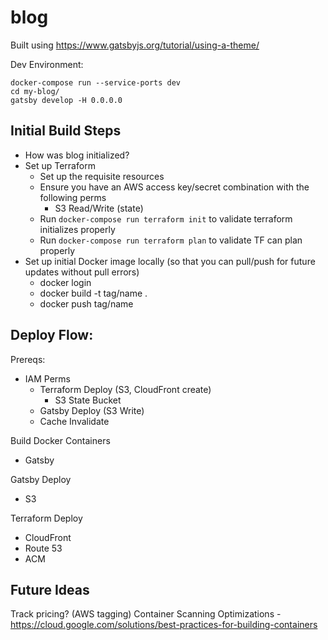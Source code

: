 # blog

Built using https://www.gatsbyjs.org/tutorial/using-a-theme/

Dev Environment:
```
docker-compose run --service-ports dev
cd my-blog/
gatsby develop -H 0.0.0.0
```

## Initial Build Steps
- How was blog initialized?
- Set up Terraform
    - Set up the requisite resources
    - Ensure you have an AWS access key/secret combination with the following perms
        - S3 Read/Write (state)
    - Run `docker-compose run terraform init` to validate terraform initializes properly
    - Run `docker-compose run terraform plan` to validate TF can plan properly
- Set up initial Docker image locally (so that you can pull/push for future updates without pull errors)
    - docker login
    - docker build -t tag/name .
    - docker push tag/name

## Deploy Flow:
Prereqs:
- IAM Perms
  - Terraform Deploy (S3, CloudFront create)
    - S3 State Bucket
  - Gatsby Deploy (S3 Write)
  - Cache Invalidate

Build Docker Containers
- Gatsby

Gatsby Deploy
- S3

Terraform Deploy
- CloudFront
- Route 53
- ACM

## Future Ideas
Track pricing? (AWS tagging)
Container Scanning
Optimizations
    - https://cloud.google.com/solutions/best-practices-for-building-containers